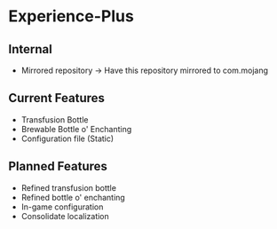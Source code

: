 # Experience-Plus
 
## Internal
- Mirrored repository -> Have this repository mirrored to com.mojang

 ## Current Features
- Transfusion Bottle
- Brewable Bottle o' Enchanting
- Configuration file (Static)

## Planned Features
- Refined transfusion bottle
- Refined bottle o' enchanting
- In-game configuration
- Consolidate localization